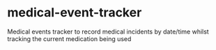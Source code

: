 # medical-event-tracker
Medical events tracker to record medical incidents by date/time whilst tracking the current medication being used
